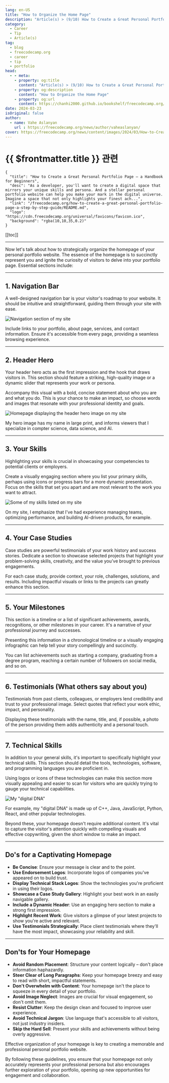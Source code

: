 ```yaml
---
lang: en-US
title: "How to Organize the Home Page"
description: "Article(s) > (9/10) How to Create a Great Personal Portfolio Page – a Handbook for Beginners" 
category:
  - Career
  - Tip
  - Article(s)
tag:
  - blog
  - freecodecamp.org
  - career
  - tip
  - portfolio
head:
  - - meta:
    - property: og:title
      content: "Article(s) > (9/10) How to Create a Great Personal Portfolio Page – a Handbook for Beginners"
    - property: og:description
      content: "How to Organize the Home Page"
    - property: og:url
      content: https://chanhi2000.github.io/bookshelf/freecodecamp.org/how-to-create-a-great-personal-portfolio-page-a-step-by-step-guide/how-to-organize-the-home-page.html
date: 2024-03-23
isOriginal: false
author:
  - name: Vahe Aslanyan
    url : https://freecodecamp.org/news/author/vaheaslanyan/
cover: https://freecodecamp.org/news/content/images/2024/03/How-to-Create-a-Great-Personal-Portfolio-Page-Cover--1-.png
---
```


# {{ $frontmatter.title }} 관련

```component VPCard
{
  "title": "How to Create a Great Personal Portfolio Page – a Handbook for Beginners",
  "desc": "As a developer, you'll want to create a digital space that mirrors your unique skills and persona. And a stellar personal portfolio website can help you make your mark in the digital universe.  Imagine a space that not only highlights your finest ach...",
  "link": "/freecodecamp.org/how-to-create-a-great-personal-portfolio-page-a-step-by-step-guide/README.md",
  "logo": "https://cdn.freecodecamp.org/universal/favicons/favicon.ico",
  "background": "rgba(10,10,35,0.2)"
}
```

[[toc]]

---

<SiteInfo
  name="How to Create a Great Personal Portfolio Page – a Handbook for Beginners"
  desc="As a developer, you'll want to create a digital space that mirrors your unique skills and persona. And a stellar personal portfolio website can help you make your mark in the digital universe.  Imagine a space that not only highlights your finest ach..."
  url="https://freecodecamp.org/news/how-to-create-a-great-personal-portfolio-page-a-step-by-step-guide#heading-how-to-organize-the-home-page"
  logo="https://cdn.freecodecamp.org/universal/favicons/favicon.ico"
  preview="https://freecodecamp.org/news/content/images/2024/03/How-to-Create-a-Great-Personal-Portfolio-Page-Cover--1-.png"/>

Now let's talk about how to strategically organize the homepage of your personal portfolio website. The essence of the homepage is to succinctly represent you and ignite the curiosity of visitors to delve into your portfolio page. Essential sections include:

---

## 1. Navigation Bar

A well-designed navigation bar is your visitor's roadmap to your website. It should be intuitive and straightforward, guiding them through your site with ease.

![Navigation section of my site](https://freecodecamp.org/news/content/images/2024/03/image-102.png)

Include links to your portfolio, about page, services, and contact information. Ensure it's accessible from every page, providing a seamless browsing experience.

---

## 2. Header Hero

Your header hero acts as the first impression and the hook that draws visitors in. This section should feature a striking, high-quality image or a dynamic slider that represents your work or persona.

Accompany this visual with a bold, concise statement about who you are and what you do. This is your chance to make an impact, so choose words and images that resonate with your professional identity and goals.

![Homepage displaying the header hero image on my site](https://freecodecamp.org/news/content/images/2024/03/image-103.png)

My hero image has my name in large print, and informs viewers that I specialize in compter science, data science, and AI.

---

## 3. Your Skills

Highlighting your skills is crucial in showcasing your competencies to potential clients or employers.

Create a visually engaging section where you list your primary skills, perhaps using icons or progress bars for a more dynamic presentation. Focus on the skills that set you apart and are most relevant to the work you want to attract.

![Some of my skills listed on my site](https://freecodecamp.org/news/content/images/2024/03/image-109.png)

On my site, I emphasize that I've had experience managing teams, optimizing performance, and building AI-driven products, for example.

---

## 4. Your Case Studies

Case studies are powerful testimonials of your work history and success stories. Dedicate a section to showcase selected projects that highlight your problem-solving skills, creativity, and the value you’ve brought to previous engagements.

For each case study, provide context, your role, challenges, solutions, and results. Including impactful visuals or links to the projects can greatly enhance this section.

---

## 5. Your Milestones

This section is a timeline or a list of significant achievements, awards, recognitions, or other milestones in your career. It's a narrative of your professional journey and successes.

Presenting this information in a chronological timeline or a visually engaging infographic can help tell your story compellingly and succinctly.

You can list achievements such as starting a company, graduating from a degree program, reaching a certain number of followers on social media, and so on.

---

## 6. Testimonials (What others say about you)

Testimonials from past clients, colleagues, or employers lend credibility and trust to your professional image. Select quotes that reflect your work ethic, impact, and personality.

Displaying these testimonials with the name, title, and, if possible, a photo of the person providing them adds authenticity and a personal touch.

---

## 7. Technical Skills

In addition to your general skills, it's important to specifically highlight your technical skills. This section should detail the tools, technologies, software, and programming languages you are proficient in.

Using logos or icons of these technologies can make this section more visually appealing and easier to scan for visitors who are quickly trying to gauge your technical capabilities.

![My "digital DNA"](https://freecodecamp.org/news/content/images/2024/03/image-104.png)

For example, my "digital DNA" is made up of C++, Java, JavaScript, Python, React, and other popular technologies.

Beyond these, your homepage doesn't require additional content. It's vital to capture the visitor's attention quickly with compelling visuals and effective copywriting, given the short window to make an impact.

---

## Do's for a Captivating Homepage

- **Be Concise**: Ensure your message is clear and to the point.
- **Use Endorsement Logos**: Incorporate logos of companies you've appeared on to build trust.
- **Display Technical Stack Logos**: Show the technologies you're proficient in using their logos.
- **Showcase a Case Study Gallery**: Highlight your best work in an easily navigable gallery.
- **Include a Dynamic Header**: Use an engaging hero section to make a strong first impression.
- **Highlight Recent Work**: Give visitors a glimpse of your latest projects to show you're active and relevant.
- **Use Testimonials Strategically**: Place client testimonials where they'll have the most impact, showcasing your reliability and skill.

---

## Don'ts for Your Homepage

- **Avoid Random Placement**: Structure your content logically – don't place information haphazardly.
- **Steer Clear of Long Paragraphs**: Keep your homepage breezy and easy to read with short, impactful statements.
- **Don't Overwhelm with Content**: Your homepage isn't the place to squeeze in every detail of your portfolio.
- **Avoid Image Neglect**: Images are crucial for visual engagement, so don't omit them.
- **Resist Clutter**: Keep the design clean and focused to improve user experience.
- **Avoid Technical Jargon**: Use language that's accessible to all visitors, not just industry insiders.
- **Skip the Hard Sell**: Present your skills and achievements without being overly aggressive.

Effective organization of your homepage is key to creating a memorable and professional personal portfolio website.

By following these guidelines, you ensure that your homepage not only accurately represents your professional persona but also encourages further exploration of your portfolio, opening up new opportunities for engagement and collaboration.
